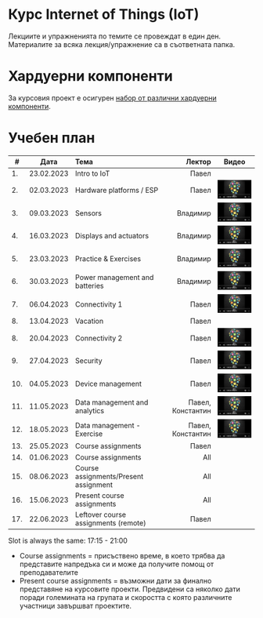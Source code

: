 # Курс Internet of Things (IoT)

Лекциите и упражненията по темите се провеждат в един ден. Материалите за всяка лекция/упражнение са в съответната папка.


# Хардуерни компоненти
За курсовия проект е осигурен [набор от различни хардуерни компоненти](https://bit.ly/2HvPD2o).

# Учебен план


| # | Дата          | Тема                                  | Лектор            | Видео |
| - | ------------- |:------------------------------------- | -----------------:|:-----:|
| 1. | 23.02.2023    | Intro to IoT                          | Павел             |       |
| 2. | 02.03.2023    | Hardware platforms / ESP              | Павел             | [![Video](images/iot-on-youtube.png)](https://youtu.be/JuP9YB0plFs) |
| 3. | 09.03.2023    | Sensors                               | Владимир          | [![Video](images/iot-on-youtube.png)](https://youtu.be/7YJqtn6doas) |
| 4. | 16.03.2023    | Displays and actuators                | Владимир          | [![Video](images/iot-on-youtube.png)](https://youtu.be/6l79UTjuuwg) |
| 5. | 23.03.2023    | Practice & Exercises                  | Владимир          | [![Video](images/iot-on-youtube.png)](https://youtu.be/6ZNgmo3pdXg) |
| 6. | 30.03.2023    | Power management and batteries        | Владимир          | [![Video](images/iot-on-youtube.png)](https://youtu.be/cq97WpIIubA) |
| 7. | 06.04.2023    | Connectivity 1                        | Павел             | [![Video](images/iot-on-youtube.png)](https://youtu.be/osHbqO7c6O8) |
| 8. | 13.04.2023    | Vacation                              | Павел             |  |
| 8. | 20.04.2023    | Connectivity 2                        | Павел             | [![Video](images/iot-on-youtube.png)](https://youtu.be/CGN9f2PfI8I) |
| 9. | 27.04.2023    | Security                              | Павел             | [![Video](images/iot-on-youtube.png)](https://youtu.be/bqQLUAwN6sw) |
| 10. | 04.05.2023    | Device management                    | Павел             | [![Video](images/iot-on-youtube.png)](https://youtu.be/WwzskAgpshQ) |
| 11. | 11.05.2023    | Data management and analytics        | Павел, Константин | [![Video](images/iot-on-youtube.png)](https://youtu.be/vVaOwJxaxiE) |
| 12. | 18.05.2023    | Data management - Exercise           | Павел, Константин | [![Video](images/iot-on-youtube.png)](https://youtu.be/dwEGtwb0S4E) |
| 13. | 25.05.2023    | Course assignments                   | Павел             |       |
| 14. | 01.06.2023    | Course assignments                   | All               |       |
| 15. | 08.06.2023    | Course assignments/Present assignment| All               |       |
| 16. | 15.06.2023    | Present course assignments           | All               |       |
| 17. | 22.06.2023    | Leftover course assignments (remote) | Павел             |       |

Slot is always the same: 17:15 - 21:00

* Course assignments = присъствено време, в което трябва да представите напредъка си и може да получите помощ от преподавателите
* Present course assignments = възможни дати за финално представяне на курсовите проекти. Предвидени са няколко дати поради големината на групата и скоростта с която различните участници завършват проектите.
